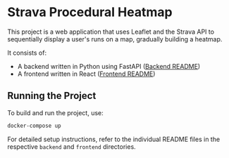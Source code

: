 # Strava Procedural Heatmap

This project is a web application that uses Leaflet and the Strava API to sequentially display a user's runs on a map, gradually building a heatmap.

It consists of:
- A backend written in Python using FastAPI ([Backend README](backend/README.md))
- A frontend written in React ([Frontend README](frontend/README.md))

## Running the Project

To build and run the project, use:
```sh
docker-compose up
```

For detailed setup instructions, refer to the individual README files in the respective `backend` and `frontend` directories.
